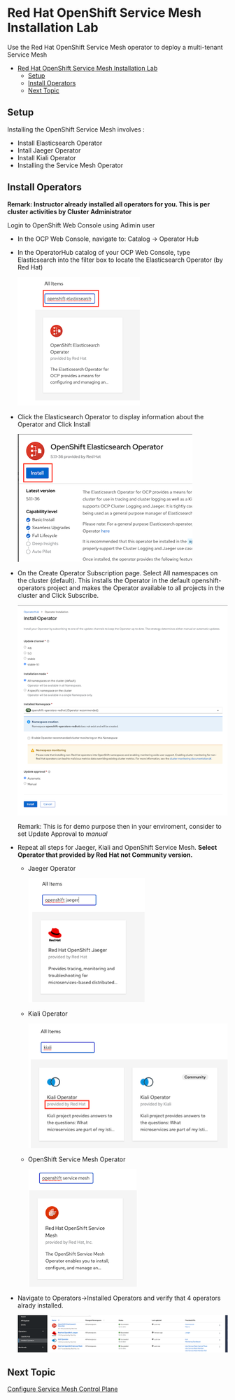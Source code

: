 # Red Hat OpenShift Service Mesh Installation Lab

Use the Red Hat OpenShift Service Mesh operator to deploy a multi-tenant Service Mesh

<!-- TOC -->

- [Red Hat OpenShift Service Mesh Installation Lab](#red-hat-openshift-service-mesh-installation-lab)
  - [Setup](#setup)
  - [Install Operators](#install-operators)
  - [Next Topic](#next-topic)

<!-- /TOC -->

## Setup

Installing the OpenShift Service Mesh involves :

* Install Elasticsearch Operator
* Intall Jaeger Operator
* Install Kiali Operator
* Installing the Service Mesh Operator

## Install Operators

**Remark: Instructor already installed all operators for you. This is per cluster activities by Cluster Administrator**


Login to OpenShift Web Console using Adimin user
* In the OCP Web Console, navigate to: Catalog -> Operator Hub
* In the OperatorHub catalog of your OCP Web Console, type Elasticsearch into the filter box to locate the Elasticsearch Operator (by Red Hat)
  
  ![ElasticSearch Operator](../images/elastic-operator.png)

* Click the Elasticsearch Operator to display information about the Operator and Click Install
  
  ![Install ElasticSearch Operator](../images/install-elastic-operator.png)

* On the Create Operator Subscription page. Select All namespaces on the cluster (default). This installs the Operator in the default openshift-operators project and makes the Operator available to all projects in the cluster and Click Subscribe. 
  
  ![Subscribe ElasticSearch Operator](../images/subscribe-elastic-operator.png)

  Remark: This is for demo purpose then in your enviroment, consider to set Update Approval to *manual*
<!-- * The Subscription Overview page displays the Elasticsearch Operator’s installation progress. Following screen show Elasticsearch oprator installed.
     ![ElasticSearch Operator Inatalled](../images/complete-elastic-operator.png) -->
* Repeat all steps for Jaeger, Kiali and OpenShift Service Mesh. **Select Operator that provided by Red Hat not Community version.**
  -  Jaeger Operator
  
     ![Jaeger Operator](../images/jaeger-operator.png)

  -  Kiali Operator
  
     ![Kiali Operator](../images/kiali-operator.png)

  -  OpenShift Service Mesh Operator
  
     ![OpenShift Service Mesh Operator](../images/openshift-service-mesh-operator.png)

* Navigate to Operators->Installed Operators and verify that 4 operators alrady installed.
  
     ![Operators Installed](../images/installed-operators.png)

## Next Topic
[Configure Service Mesh Control Plane](./01-install-service-mesh.md)